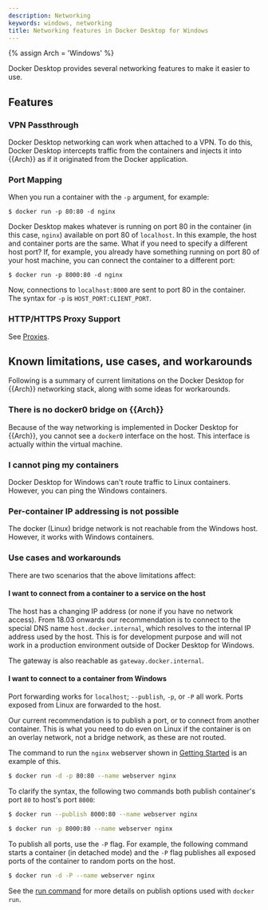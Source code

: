 ```yaml
---
description: Networking
keywords: windows, networking
title: Networking features in Docker Desktop for Windows
---
```

{% assign Arch = 'Windows' %}

Docker Desktop provides several networking features to make it easier to
use.

## Features

### VPN Passthrough

Docker Desktop networking can work when attached to a VPN. To do this,
Docker Desktop intercepts traffic from the containers and injects it into
{{Arch}} as if it originated from the Docker application.

### Port Mapping

When you run a container with the `-p` argument, for example:

```
$ docker run -p 80:80 -d nginx
```

Docker Desktop makes whatever is running on port 80 in the container (in
this case, `nginx`) available on port 80 of `localhost`. In this example, the
host and container ports are the same. What if you need to specify a different
host port? If, for example, you already have something running on port 80 of
your host machine, you can connect the container to a different port:

```
$ docker run -p 8000:80 -d nginx
```

Now, connections to `localhost:8000` are sent to port 80 in the container. The
syntax for `-p` is `HOST_PORT:CLIENT_PORT`.

### HTTP/HTTPS Proxy Support

See [Proxies](index#proxies).

## Known limitations, use cases, and workarounds

Following is a summary of current limitations on the Docker Desktop for {{Arch}}
networking stack, along with some ideas for workarounds.

### There is no docker0 bridge on {{Arch}}

Because of the way networking is implemented in Docker Desktop for {{Arch}}, you cannot
see a `docker0` interface on the host.  This interface is actually within the
virtual machine.

### I cannot ping my containers

Docker Desktop for Windows can't route traffic to Linux containers.  However, you can
ping the Windows containers.

### Per-container IP addressing is not possible

The docker (Linux) bridge network is not reachable from the Windows host.
However, it works with Windows containers.

### Use cases and workarounds

There are two scenarios that the above limitations affect:

#### I want to connect from a container to a service on the host

The host has a changing IP address (or none if you have no network access). From
18.03 onwards our recommendation is to connect to the special DNS name
`host.docker.internal`, which resolves to the internal IP address used by the
host.
This is for development purpose and will not work in a production environment outside of Docker Desktop for Windows.

The gateway is also reachable as `gateway.docker.internal`.

#### I want to connect to a container from Windows

Port forwarding works for `localhost`; `--publish`, `-p`, or `-P` all work.
Ports exposed from Linux are forwarded to the host.

Our current recommendation is to publish a port, or to connect from another
container. This is what you need to do even on Linux if the container is on an
overlay network, not a bridge network, as these are not routed.

The command to run the `nginx` webserver shown in [Getting Started](index#explore-the-application-and-run-examples)
is an example of this.

```bash
$ docker run -d -p 80:80 --name webserver nginx
```

To clarify the syntax, the following two commands both publish container's port `80` to host's port `8000`:

```bash
$ docker run --publish 8000:80 --name webserver nginx

$ docker run -p 8000:80 --name webserver nginx
```

To publish all ports, use the `-P` flag. For example, the following command
starts a container (in detached mode) and the `-P` flag publishes all exposed ports of the
container to random ports on the host.

```bash
$ docker run -d -P --name webserver nginx
```

See the [run command](../engine/reference/commandline/run.md) for more details on
publish options used with `docker run`.
